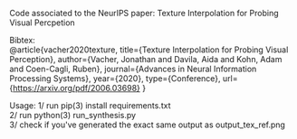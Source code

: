 Code associated to the NeurIPS paper: Texture Interpolation for Probing Visual Percpetion  

Bibtex:  
@article{vacher2020texture,
  title={Texture Interpolation for Probing Visual Perception},
  author={Vacher, Jonathan and Davila, Aida and Kohn, Adam and Coen-Cagli, Ruben},
  journal={Advances in Neural Information Processing Systems},
  year={2020},
  type={Conference},
  url={https://arxiv.org/pdf/2006.03698}
}  


Usage:
1/ run pip(3) install requirements.txt  
2/ run python(3) run_synthesis.py  
3/ check if you've generated the exact same output as output_tex_ref.png  
